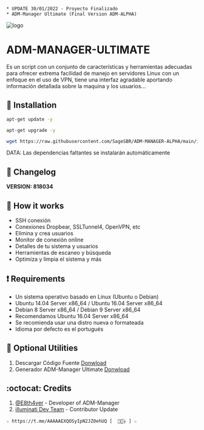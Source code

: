 ﻿```
* UPDATE 30/01/2022 - Proyecto Finalizado
* ADM-Manager Ultimate (Final Version ADM-ALPHA)
```
![logo](https://github.com/AAAAAEXQOSyIpN2JZ0ehUQ/ADM-MANAGER-ALPHA/blob/main/Imagenes/ADM_MANAGER_ULTIMATE.png)

# ADM-MANAGER-ULTIMATE
Es un script con un conjunto de características y herramientas adecuadas para 
ofrecer extrema facilidad de manejo en servidores Linux con un enfoque en el uso de 
VPN, tiene una interfaz agradable aportando información detallada sobre la maquina 
y los usuarios...

## :book: Installation
```bash
apt-get update -y
```
```bash
apt-get upgrade -y
```
```bash
wget https://raw.githubusercontent.com/SageSBR/ADM-MANAGER-ALPHA/main/instala.sh && chmod +x instala.sh* && ./instala.sh*
```
DATA: Las dependencias faltantes se instalarán automáticamente

## :scroll: Changelog
**VERSION: 818034**

## :book: How it works
* SSH conexión
* Conexiones Dropbear, SSLTunnel4, OpenVPN, etc
* Elimina y crea usuarios
* Monitor de conexión online
* Detalles de tu sistema y usuarios
* Herramientas de escaneo y búsqueda
* Optimiza y limpia el sistema y más

## :heavy_exclamation_mark: Requirements
* Un sistema operativo basado en Linux (Ubuntu o Debian)
* Ubuntu 14.04 Server x86_64 / Ubuntu 16.04 Server x86_64
* Debian 8 Server x86_64 / Debian 9 Server x86_64
* Recomendamos Ubuntu 16.04 Server x86_64
* Se recomienda usar una distro nueva o formateada
* Idioma por defecto es el portugués

## :book: Optional Utilities
1. Descargar Código Fuente [Donwload](https://raw.githubusercontent.com/SageSBR/ADM-MANAGER-ALPHA/master/Install/Source-Code-ADM-Manager.zip)
2. Generador ADM-Manager Ultimate [Donwload](https://github.com/SageSBR/ADM-MANAGER-ALPHA/tree/master/Install/Generador)

## :octocat: Credits
1. [@E8th4ver](https://t.me/E8th4ver) - Developer of ADM-Manager
2. [illuminati Dev Team](https://t.me/AAAAAEXQOSyIpN2JZ0ehUQ) - Contributor Update 
```
☆ https://t.me/AAAAAEXQOSyIpN2JZ0ehUQ [  ⃘⃤꙰✰ ] ☆
```
